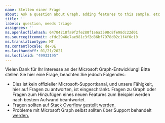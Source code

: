 ```yaml
---
name: Stellen einer Frage
about: Ask a question about Graph, adding features to this sample, etc.
title: ''
labels: question, needs triage
assignees: ''
ms.openlocfilehash: 64704218fa9f2fe280f1e6a3598c8fe98dc22d01
ms.sourcegitcommit: cfdc2946e7ae981c3f2d86bf7978d02c1f4f6c10
ms.translationtype: MT
ms.contentlocale: de-DE
ms.lasthandoff: 01/21/2021
ms.locfileid: "49933195"
---
```

Vielen Dank für Ihr Interesse an der Microsoft Graph-Entwicklung! Bitte stellen Sie hier eine Frage, beachten Sie jedoch Folgendes:

- Dies ist kein offizieller Microsoft-Supportkanal, und unsere Fähigkeit, hier auf Fragen zu antworten, ist eingeschränkt. Fragen zu Graph oder Fragen zum Hinzufügen eines neuen Features zum Beispiel werden nach bestem Aufwand beantwortet.
- Fragen sollten auf [Stack Overflow gestellt werden.](https://stackoverflow.com/questions/tagged/microsoft-graph)
- Probleme mit Microsoft Graph selbst sollten über Support behandelt [werden.](https://developer.microsoft.com/graph/support)
